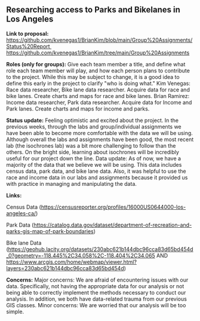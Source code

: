 ## Researching access to Parks and Bikelanes in Los Angeles ##

**Link to proposal:**
https://github.com/kvenegas1/BrianKim/blob/main/Group%20Assignments/Status%20Report https://github.com/kvenegas1/BrianKim/tree/main/Group%20Assignments

**Roles (only for groups):** Give each team member a title, and define what role each team member will play, and how each person plans to contribute to the project. While this may be subject to change, it is a good idea to define this early in the project to clarify "who is doing what."
Kim Venegas: Race data researcher, Bike lane data researcher. Acquire data for race and bike lanes. Create charts and maps for race and bike lanes.
Brian Ramirez: Income data researcher, Park data researcher. Acquire data for Income and Park lanes. Create charts and maps for income and parks.

**Status update:** Feeling optimistic and excited about the project. In the previous weeks, through the labs and group/individual assignments we have been able to become more comfortable with the data we will be using. Although overall the labs and assignments have been good, the most recent lab (the isochrones lab) was a bit more challenging to follow than the others. On the bright side, learning about isochrones will be incredibly useful for our project down the line. 
Data update: As of now, we have a majority of the data that we believe we will be using. This data includes census data, park data, and bike lane data. Also, it was helpful to use the race and income data in our labs and assignments because it provided us with practice in managing and manipulating the data.

**Links:** 

Census Data (https://censusreporter.org/profiles/16000US0644000-los-angeles-ca/)

Park Data (https://catalog.data.gov/dataset/department-of-recreation-and-parks-gis-map-of-park-boundaries)

Bike lane Data (https://geohub.lacity.org/datasets/230abc621b144dbc96cca83d65bd454d_0?geometry=-118.445%2C34.058%2C-118.404%2C34.065 AND https://www.arcgis.com/home/webmap/viewer.html?layers=230abc621b144dbc96cca83d65bd454d) 

**Concerns:** Major concerns: We are afraid of encountering issues with our data. Specifically, not having the appropriate data for our analysis or not being able to correctly implement the methods necessary to conduct our analysis. In addition, we both have data-related trauma from our previous GIS classes. Minor concerns: We are worried that our analysis will be too simple.


